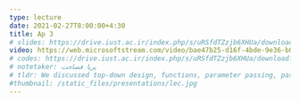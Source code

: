 ```yaml
---
type: lecture
date: 2021-02-27T8:00:00+4:30
title: Ap 3 
# slides: https://drive.iust.ac.ir/index.php/s/uRSfdTZzjb6XHUa/download?path=%2FSlides&files=S2.pdf
video: https://web.microsoftstream.com/video/bae47b25-d16f-4bde-9e36-b08c0544d9d9
# codes: https://drive.iust.ac.ir/index.php/s/uRSfdTZzjb6XHUa/download?path=%2FCodes&files=S2.zip
# notetaker: پریا فصاحت
# tldr: We discussed top-down design, functions, parameter passing, passing by reference and passing by value in C, C++ and C#.
#thumbnail: /static_files/presentations/lec.jpg
---
```

